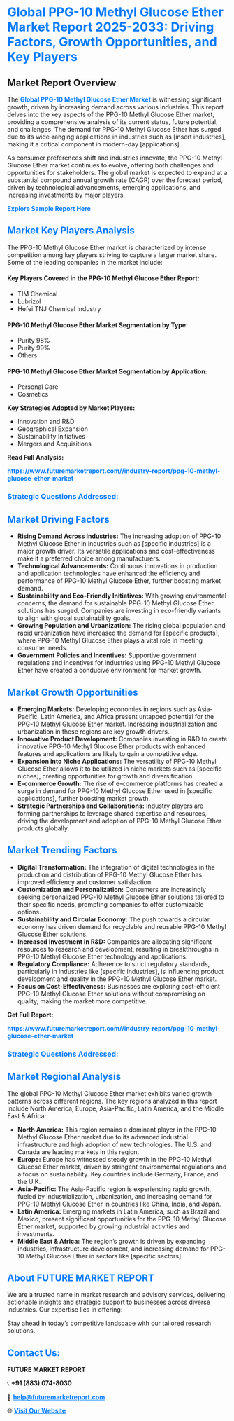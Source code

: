 <h1 style="color: #007BFF;">Global PPG-10 Methyl Glucose Ether Market Report 2025-2033: Driving Factors, Growth Opportunities, and Key Players</h1>

<section id="overview">
<h2>Market Report Overview</h2>
<p>The <a href="https://www.futuremarketreport.com//industry-report/ppg-10-methyl-glucose-ether-market" style="color: #007BFF; text-decoration: none;"><strong>Global PPG-10 Methyl Glucose Ether Market</strong></a> is witnessing significant growth, driven by increasing demand across various industries. This report delves into the key aspects of the PPG-10 Methyl Glucose Ether market, providing a comprehensive analysis of its current status, future potential, and challenges. The demand for PPG-10 Methyl Glucose Ether has surged due to its wide-ranging applications in industries such as [insert industries], making it a critical component in modern-day [applications].</p>
<p>As consumer preferences shift and industries innovate, the PPG-10 Methyl Glucose Ether market continues to evolve, offering both challenges and opportunities for stakeholders. The global market is expected to expand at a substantial compound annual growth rate (CAGR) over the forecast period, driven by technological advancements, emerging applications, and increasing investments by major players.</p>
</section>

<section id="overview">
<p><a href="https://www.futuremarketreport.com//request-sample/reportId=57183" style="color: #007BFF; text-decoration: none;"><strong>Explore Sample Report Here</strong></a></p>
</section>

<section id="key-players">
<h2 style="color: #007BFF;">Market Key Players Analysis</h2>
<p>The PPG-10 Methyl Glucose Ether market is characterized by intense competition among key players striving to capture a larger market share. Some of the leading companies in the market include:</p>
<h4>Key Players Covered in the PPG-10 Methyl Glucose Ether Report:</h4>
<ul><li>TIM Chemical</li><li>Lubrizol</li><li>Hefei TNJ Chemical Industry</li></ul>
<h4>PPG-10 Methyl Glucose Ether Market Segmentation by Type:</h4>
<ul><li>Purity 98%</li><li>Purity 99%</li><li>Others</li></ul>

<h4>PPG-10 Methyl Glucose Ether Market Segmentation by Application:</h4>
<ul><li>Personal Care</li><li>Cosmetics</li></ul>
<p><strong>Key Strategies Adopted by Market Players:</strong></p>
<ul>
<li>Innovation and R&D</li>
<li>Geographical Expansion</li>
<li>Sustainability Initiatives</li>
<li>Mergers and Acquisitions</li>
</ul>
</section>

<section>
<p><strong>Read Full Analysis: </strong></p><a href="https://www.futuremarketreport.com//industry-report/ppg-10-methyl-glucose-ether-market" style="color: #007BFF; text-decoration: none;"><strong>https://www.futuremarketreport.com//industry-report/ppg-10-methyl-glucose-ether-market</strong></a>
<h3 style="color: #007BFF;">Strategic Questions Addressed:</h3>
</section>

<section id="driving-factors">
<h2 style="color: #007BFF;">Market Driving Factors</h2>
<ul>
<li><strong>Rising Demand Across Industries:</strong> The increasing adoption of PPG-10 Methyl Glucose Ether in industries such as [specific industries] is a major growth driver. Its versatile applications and cost-effectiveness make it a preferred choice among manufacturers.</li>
<li><strong>Technological Advancements:</strong> Continuous innovations in production and application technologies have enhanced the efficiency and performance of PPG-10 Methyl Glucose Ether, further boosting market demand.</li>
<li><strong>Sustainability and Eco-Friendly Initiatives:</strong> With growing environmental concerns, the demand for sustainable PPG-10 Methyl Glucose Ether solutions has surged. Companies are investing in eco-friendly variants to align with global sustainability goals.</li>
<li><strong>Growing Population and Urbanization:</strong> The rising global population and rapid urbanization have increased the demand for [specific products], where PPG-10 Methyl Glucose Ether plays a vital role in meeting consumer needs.</li>
<li><strong>Government Policies and Incentives:</strong> Supportive government regulations and incentives for industries using PPG-10 Methyl Glucose Ether have created a conducive environment for market growth.</li>
</ul>
</section>

<section id="growth-opportunities">
<h2 style="color: #007BFF;">Market Growth Opportunities</h2>
<ul>
<li><strong>Emerging Markets:</strong> Developing economies in regions such as Asia-Pacific, Latin America, and Africa present untapped potential for the PPG-10 Methyl Glucose Ether market. Increasing industrialization and urbanization in these regions are key growth drivers.</li>
<li><strong>Innovative Product Development:</strong> Companies investing in R&D to create innovative PPG-10 Methyl Glucose Ether products with enhanced features and applications are likely to gain a competitive edge.</li>
<li><strong>Expansion into Niche Applications:</strong> The versatility of PPG-10 Methyl Glucose Ether allows it to be utilized in niche markets such as [specific niches], creating opportunities for growth and diversification.</li>
<li><strong>E-commerce Growth:</strong> The rise of e-commerce platforms has created a surge in demand for PPG-10 Methyl Glucose Ether used in [specific applications], further boosting market growth.</li>
<li><strong>Strategic Partnerships and Collaborations:</strong> Industry players are forming partnerships to leverage shared expertise and resources, driving the development and adoption of PPG-10 Methyl Glucose Ether products globally.</li>
</ul>
</section>

<section id="trending-factors">
<h2 style="color: #007BFF;">Market Trending Factors</h2>
<ul>
<li><strong>Digital Transformation:</strong> The integration of digital technologies in the production and distribution of PPG-10 Methyl Glucose Ether has improved efficiency and customer satisfaction.</li>
<li><strong>Customization and Personalization:</strong> Consumers are increasingly seeking personalized PPG-10 Methyl Glucose Ether solutions tailored to their specific needs, prompting companies to offer customizable options.</li>
<li><strong>Sustainability and Circular Economy:</strong> The push towards a circular economy has driven demand for recyclable and reusable PPG-10 Methyl Glucose Ether solutions.</li>
<li><strong>Increased Investment in R&D:</strong> Companies are allocating significant resources to research and development, resulting in breakthroughs in PPG-10 Methyl Glucose Ether technology and applications.</li>
<li><strong>Regulatory Compliance:</strong> Adherence to strict regulatory standards, particularly in industries like [specific industries], is influencing product development and quality in the PPG-10 Methyl Glucose Ether market.</li>
<li><strong>Focus on Cost-Effectiveness:</strong> Businesses are exploring cost-efficient PPG-10 Methyl Glucose Ether solutions without compromising on quality, making the market more competitive.</li>
</ul>
</section>

<section>
<p><strong>Get Full Report: </strong></p><a href="https://www.futuremarketreport.com//industry-report/ppg-10-methyl-glucose-ether-market" style="color: #007BFF; text-decoration: none;"><strong>https://www.futuremarketreport.com//industry-report/ppg-10-methyl-glucose-ether-market</strong></a>
<h3 style="color: #007BFF;">Strategic Questions Addressed:</h3>
</section>


<section id="regional-analysis">
<h2 style="color: #007BFF;">Market Regional Analysis</h2>
<p>The global PPG-10 Methyl Glucose Ether market exhibits varied growth patterns across different regions. The key regions analyzed in this report include North America, Europe, Asia-Pacific, Latin America, and the Middle East & Africa:</p>
<ul>
<li><strong>North America:</strong> This region remains a dominant player in the PPG-10 Methyl Glucose Ether market due to its advanced industrial infrastructure and high adoption of new technologies. The U.S. and Canada are leading markets in this region.</li>
<li><strong>Europe:</strong> Europe has witnessed steady growth in the PPG-10 Methyl Glucose Ether market, driven by stringent environmental regulations and a focus on sustainability. Key countries include Germany, France, and the U.K.</li>
<li><strong>Asia-Pacific:</strong> The Asia-Pacific region is experiencing rapid growth, fueled by industrialization, urbanization, and increasing demand for PPG-10 Methyl Glucose Ether in countries like China, India, and Japan.</li>
<li><strong>Latin America:</strong> Emerging markets in Latin America, such as Brazil and Mexico, present significant opportunities for the PPG-10 Methyl Glucose Ether market, supported by growing industrial activities and investments.</li>
<li><strong>Middle East & Africa:</strong> The region’s growth is driven by expanding industries, infrastructure development, and increasing demand for PPG-10 Methyl Glucose Ether in sectors like [specific sectors].</li>
</ul>
</section>

<footer>
<h2 style="color: #007BFF;">About FUTURE MARKET REPORT</h2>
<p>We are a trusted name in market research and advisory services, delivering actionable insights and strategic support to businesses across diverse industries. Our expertise lies in offering:</p>

<p>Stay ahead in today’s competitive landscape with our tailored research solutions.</p>

<h2 style="color: #007BFF;">Contact Us:</h2>
<p><strong>FUTURE MARKET REPORT</strong></p>
<p>📞 <strong>+91 (883) 074-8030</strong></p>
<p>📧 <strong><a href="mailto:help@futuremarketreport.com" style="color: #007BFF;">help@futuremarketreport.com</a></strong></p>
<p>🌐 <strong><a href="https://www.futuremarketreport.com/" style="color: #007BFF;">Visit Our Website</a></strong></p>
</footer>